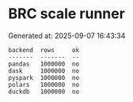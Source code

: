 # BRC scale runner

Generated at: 2025-09-07 16:43:34

```text
backend  rows     ok
-------  -------  --
pandas   1000000  no
dask     1000000  no
pyspark  1000000  no
polars   1000000  no
duckdb   1000000  no
```
